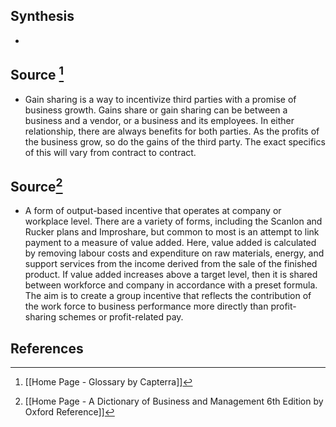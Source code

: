 ## Synthesis
- 
## Source [^1]
- Gain sharing is a way to incentivize third parties with a promise of business growth. Gains share or gain sharing can be between a business and a vendor, or a business and its employees. In either relationship, there are always benefits for both parties. As the profits of the business grow, so do the gains of the third party. The exact specifics of this will vary from contract to contract.
## Source[^2]
- A form of output-based incentive that operates at company or workplace level. There are a variety of forms, including the Scanlon and Rucker plans and Improshare, but common to most is an attempt to link payment to a measure of value added. Here, value added is calculated by removing labour costs and expenditure on raw materials, energy, and support services from the income derived from the sale of the finished product. If value added increases above a target level, then it is shared between workforce and company in accordance with a preset formula. The aim is to create a group incentive that reflects the contribution of the work force to business performance more directly than profit-sharing schemes or profit-related pay.
## References

[^1]: [[Home Page - Glossary by Capterra]]
[^2]: [[Home Page - A Dictionary of Business and Management 6th Edition by Oxford Reference]]
